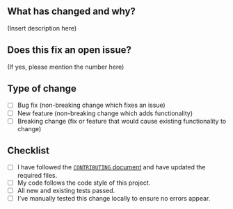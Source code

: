 ## What has changed and why?
(Insert description here)

## Does this fix an open issue? 
(If yes, please mention the number here)

## Type of change   
- [ ] Bug fix (non-breaking change which fixes an issue)
- [ ] New feature (non-breaking change which adds functionality)
- [ ] Breaking change (fix or feature that would cause existing functionality to change)

## Checklist  
- [ ] I have followed the [`CONTRIBUTING` document](https://github.com/ClydeDz/hours-to-days-chrome-extension/blob/main/docs/CONTRIBUTING.md) and have updated the required files.
- [ ] My code follows the code style of this project.
- [ ] All new and existing tests passed.
- [ ] I've manually tested this change locally to ensure no errors appear.
